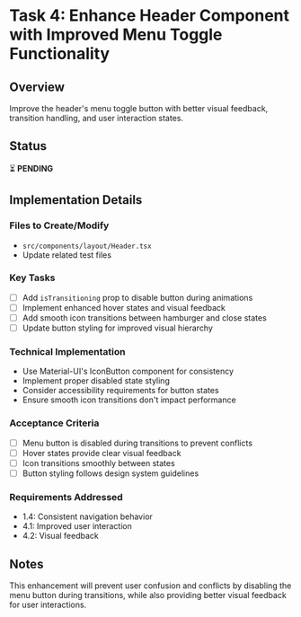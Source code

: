 # Task 4: Enhance Header Component with Improved Menu Toggle Functionality

## Overview
Improve the header's menu toggle button with better visual feedback, transition handling, and user interaction states.

## Status
⏳ **PENDING**

## Implementation Details

### Files to Create/Modify
- `src/components/layout/Header.tsx`
- Update related test files

### Key Tasks
- [ ] Add `isTransitioning` prop to disable button during animations
- [ ] Implement enhanced hover states and visual feedback
- [ ] Add smooth icon transitions between hamburger and close states
- [ ] Update button styling for improved visual hierarchy

### Technical Implementation
- Use Material-UI's IconButton component for consistency
- Implement proper disabled state styling
- Consider accessibility requirements for button states
- Ensure smooth icon transitions don't impact performance

### Acceptance Criteria
- [ ] Menu button is disabled during transitions to prevent conflicts
- [ ] Hover states provide clear visual feedback
- [ ] Icon transitions smoothly between states
- [ ] Button styling follows design system guidelines

### Requirements Addressed
- 1.4: Consistent navigation behavior
- 4.1: Improved user interaction
- 4.2: Visual feedback

## Notes
This enhancement will prevent user confusion and conflicts by disabling the menu button during transitions, while also providing better visual feedback for user interactions.